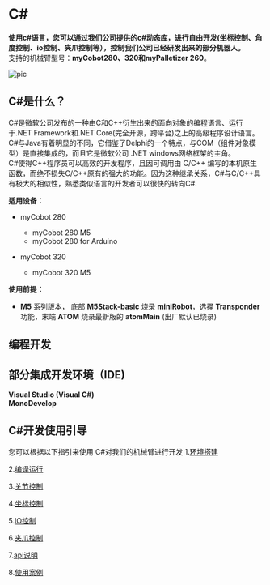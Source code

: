 # **C#** 
**使用c#语言，您可以通过我们公司提供的c#动态库，进行自由开发(坐标控制、角度控制、io控制、夹爪控制等），控制我们公司已经研发出来的部分机器人。**<br>
支持的机械臂型号：**myCobot280、320和myPalletizer 260**。<br>

![pic](../../../resources/3-FunctionsAndApplications/6.developmentGuide/C#/C#.jpg)<br>

## C#是什么？

C#是微软公司发布的一种由C和C++衍生出来的面向对象的编程语言、运行于.NET Framework和.NET Core(完全开源，跨平台)之上的高级程序设计语言。<br>
C#与Java有着明显的不同，它借鉴了Delphi的一个特点，与COM（组件对象模型）是直接集成的，而且它是微软公司 .NET windows网络框架的主角。<br> 
C#使得C++程序员可以高效的开发程序，且因可调用由 C/C++ 编写的本机原生函数，而绝不损失C/C++原有的强大的功能。因为这种继承关系，C#与C/C++具有极大的相似性，熟悉类似语言的开发者可以很快的转向C#.<br>

**适用设备：**

- myCobot 280
  - myCobot 280 M5
  - myCobot 280 for Arduino <br>
  
- myCobot 320
  - myCobot 320 M5 <br>

**使用前提：**

- **M5** 系列版本， 底部 **M5Stack-basic** 烧录 **miniRobot**，选择 **Transponder** 功能，末端 **ATOM** 烧录最新版的 **atomMain** (出厂默认已烧录)

## 编程开发
## 部分集成开发环境（IDE)

**Visual Studio (Visual C#)**<br>
**MonoDevelop**<br>

## C#开发使用引导

您可以根据以下指引来使用 C#对我们的机械臂进行开发
1.[环境搭建](9.1-environment.md)

2.[编译运行](9.2-build.md)

3.[关节控制](9.3-angle.md)

4.[坐标控制](9.4-coord.md)

5.[IO控制](9.5-io.md)

6.[夹爪控制](9.6-gripper.md)

7.[api说明](9.7-API.md)

8.[使用案例](9.8-example.md)